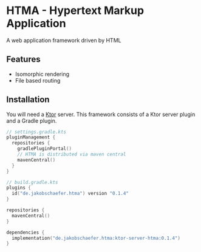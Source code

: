 # HTMA - Hypertext Markup Application

A web application framework driven by HTML

## Features

- Isomorphic rendering
- File based routing

## Installation

You will need a [Ktor](https://ktor.io/) server.
This framework consists of a Ktor server plugin and a Gradle plugin.

```kotlin
// settings.gradle.kts
pluginManagement {
  repositories {
    gradlePluginPortal()
    // HTMA is distributed via maven central
    mavenCentral()
  }
}

// build.gradle.kts
plugins {
  id("de.jakobschaefer.htma") version "0.1.4"
}

repositories {
  mavenCentral()
}

dependencies {
  implementation("de.jakobschaefer.htma:ktor-server-htma:0.1.4")
}
```

